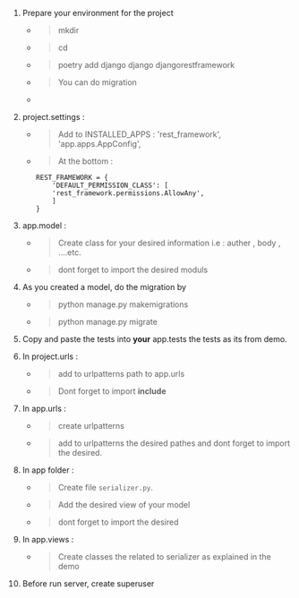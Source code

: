 1. Prepare your environment for the project
    - > mkdir
    - > cd 
    - > poetry add django django djangorestframework
    - > You can do migration
    - > 

2. project.settings :

    - > Add to INSTALLED_APPS :
    'rest_framework',
    'app.apps.AppConfig',

    - > At the bottom : 
        ```
        REST_FRAMEWORK = {
            'DEFAULT_PERMISSION_CLASS': [
            'rest_framework.permissions.AllowAny',
            ]
        }
        ``` 

3. app.model :

    - > Create class for your desired information i.e : auther , body , ....etc.
    - > dont forget to import the desired moduls

4. As you created a model, do the migration by 

    - > python manage.py makemigrations <name of app>
    - > python manage.py migrate

5. Copy and paste the tests into **your** app.tests the tests as its from demo.

6. In project.urls :

    - > add to urlpatterns path to app.urls
    - > Dont forget to import **include**

7. In app.urls :
    - > create urlpatterns 
    - > add to urlpatterns the desired pathes and dont forget to import the desired.

8. In app folder :

    - > Create file `serializer.py`.
    - > Add the desired view of your model
    - > dont forget to import the desired

9. In app.views :
    
    - > Create classes the related to serializer as explained in the demo

10. Before run server, create superuser 



